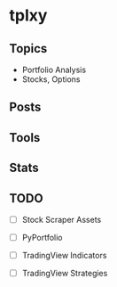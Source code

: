 <!-- markdownlint-disable-file MD033 - Inline HTML -->
<!-- https://github.com/DavidAnson/markdownlint/blob/v0.25.1/doc/Rules.md#md033 -->

# tplxy

## Topics

- Portfolio Analysis
- Stocks, Options

## Posts

## Tools

## Stats

## TODO

- [ ] Stock Scraper Assets
- [ ] PyPortfolio
- [ ] TradingView Indicators
- [ ] TradingView Strategies

